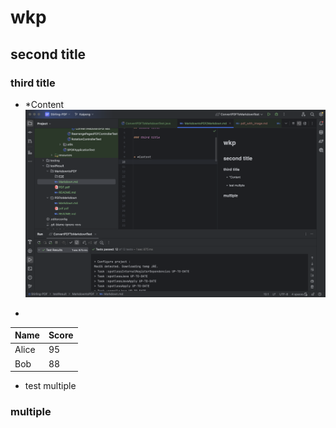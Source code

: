# wkp

## second title

### third title



* *Content
![img.png](img.png)
-
| Name  | Score |
  |-------|-------|
| Alice |  95   |
| Bob   |  88   |















































* test multiple













### multiple
